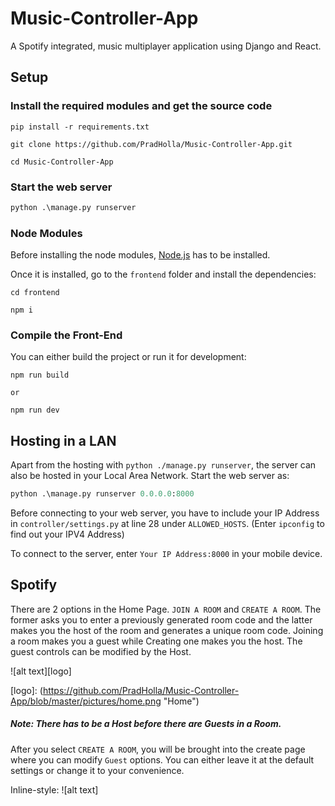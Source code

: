 # Music-Controller-App
A Spotify integrated, music multiplayer application using Django and React.

## Setup

### Install the required modules and get the source code

```
pip install -r requirements.txt

git clone https://github.com/PradHolla/Music-Controller-App.git

cd Music-Controller-App
```

### Start the web server
```python
python .\manage.py runserver
```

### Node Modules
Before installing the node modules, [Node.js](https://nodejs.org/en/) has to be installed.

Once it is installed, go to the `frontend` folder and install the dependencies:
```
cd frontend

npm i
```

### Compile the Front-End
You can either build the project or run it for development:
```
npm run build

or

npm run dev
```

## Hosting in a LAN
Apart from the hosting with `python ./manage.py runserver`, the server can also be hosted in your Local Area Network. 
Start the web server as:
```python
python .\manage.py runserver 0.0.0.0:8000
```
Before connecting to your web server, you have to include your IP Address in `controller/settings.py` at line 28 under `ALLOWED_HOSTS`. (Enter `ipconfig` to find out your IPV4 Address)

To connect to the server, enter `Your IP Address:8000` in your mobile device.

## Spotify
There are 2 options in the Home Page. `JOIN A ROOM` and `CREATE A ROOM`. The former asks you to enter a previously generated room code and the latter makes you the host of the room and generates a unique room code. Joining a room makes you a guest while Creating one makes you the host. The guest controls can be modified by the Host.

![alt text][logo]

[logo]: (https://github.com/PradHolla/Music-Controller-App/blob/master/pictures/home.png "Home")

##### Note: There has to be a Host before there are Guests in a Room. 

After you select `CREATE A ROOM`, you will be brought into the create page where you can modify `Guest` options. You can either leave it at the default settings or change it to your convenience.

Inline-style: 
![alt text]
